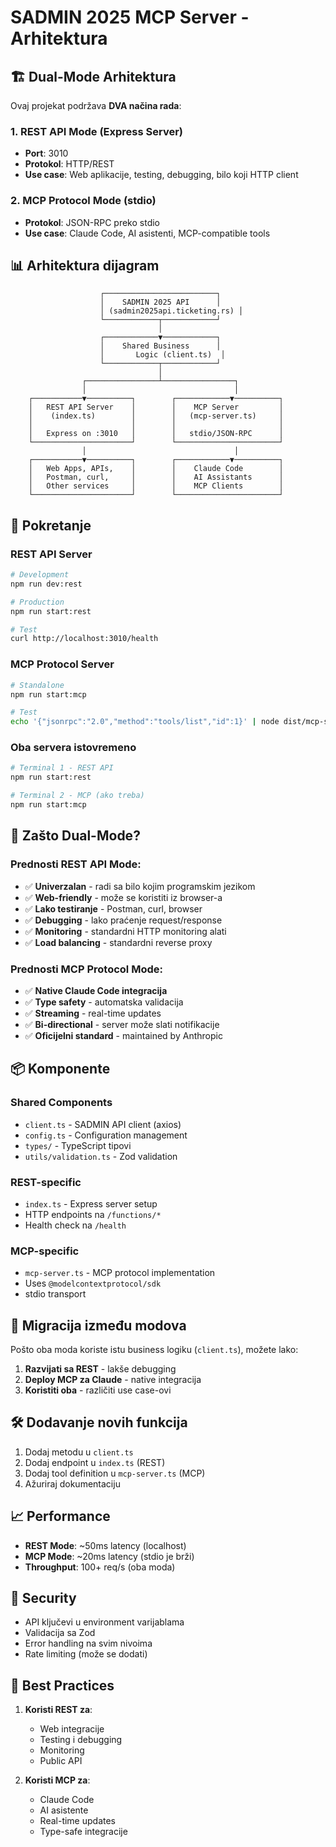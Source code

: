 # SADMIN 2025 MCP Server - Arhitektura

## 🏗️ Dual-Mode Arhitektura

Ovaj projekat podržava **DVA načina rada**:

### 1. REST API Mode (Express Server)
- **Port**: 3010
- **Protokol**: HTTP/REST
- **Use case**: Web aplikacije, testing, debugging, bilo koji HTTP client

### 2. MCP Protocol Mode (stdio)
- **Protokol**: JSON-RPC preko stdio
- **Use case**: Claude Code, AI asistenti, MCP-compatible tools

## 📊 Arhitektura dijagram

```
                    ┌─────────────────────────┐
                    │    SADMIN 2025 API      │
                    │ (sadmin2025api.ticketing.rs) │
                    └────────────┬────────────┘
                                 │
                    ┌────────────▼────────────┐
                    │    Shared Business      │
                    │       Logic (client.ts)  │
                    └────────────┬────────────┘
                                 │
                ┌────────────────┴────────────────┐
                │                                 │
    ┌───────────▼──────────┐        ┌────────────▼──────────┐
    │   REST API Server    │        │    MCP Server         │
    │    (index.ts)        │        │   (mcp-server.ts)     │
    │                      │        │                       │
    │   Express on :3010   │        │   stdio/JSON-RPC      │
    └──────────────────────┘        └───────────────────────┘
                │                                 │
    ┌───────────▼──────────┐        ┌────────────▼──────────┐
    │   Web Apps, APIs,    │        │    Claude Code        │
    │   Postman, curl,     │        │    AI Assistants      │
    │   Other services     │        │    MCP Clients        │
    └──────────────────────┘        └───────────────────────┘
```

## 🚀 Pokretanje

### REST API Server
```bash
# Development
npm run dev:rest

# Production
npm run start:rest

# Test
curl http://localhost:3010/health
```

### MCP Protocol Server
```bash
# Standalone
npm run start:mcp

# Test
echo '{"jsonrpc":"2.0","method":"tools/list","id":1}' | node dist/mcp-server.js
```

### Oba servera istovremeno
```bash
# Terminal 1 - REST API
npm run start:rest

# Terminal 2 - MCP (ako treba)
npm run start:mcp
```

## 🔧 Zašto Dual-Mode?

### Prednosti REST API Mode:
- ✅ **Univerzalan** - radi sa bilo kojim programskim jezikom
- ✅ **Web-friendly** - može se koristiti iz browser-a
- ✅ **Lako testiranje** - Postman, curl, browser
- ✅ **Debugging** - lako praćenje request/response
- ✅ **Monitoring** - standardni HTTP monitoring alati
- ✅ **Load balancing** - standardni reverse proxy

### Prednosti MCP Protocol Mode:
- ✅ **Native Claude Code integracija**
- ✅ **Type safety** - automatska validacija
- ✅ **Streaming** - real-time updates
- ✅ **Bi-directional** - server može slati notifikacije
- ✅ **Oficijelni standard** - maintained by Anthropic

## 📦 Komponente

### Shared Components
- `client.ts` - SADMIN API client (axios)
- `config.ts` - Configuration management
- `types/` - TypeScript tipovi
- `utils/validation.ts` - Zod validation

### REST-specific
- `index.ts` - Express server setup
- HTTP endpoints na `/functions/*`
- Health check na `/health`

### MCP-specific
- `mcp-server.ts` - MCP protocol implementation
- Uses `@modelcontextprotocol/sdk`
- stdio transport

## 🔄 Migracija između modova

Pošto oba moda koriste istu business logiku (`client.ts`), možete lako:

1. **Razvijati sa REST** - lakše debugging
2. **Deploy MCP za Claude** - native integracija
3. **Koristiti oba** - različiti use case-ovi

## 🛠️ Dodavanje novih funkcija

1. Dodaj metodu u `client.ts`
2. Dodaj endpoint u `index.ts` (REST)
3. Dodaj tool definition u `mcp-server.ts` (MCP)
4. Ažuriraj dokumentaciju

## 📈 Performance

- **REST Mode**: ~50ms latency (localhost)
- **MCP Mode**: ~20ms latency (stdio je brži)
- **Throughput**: 100+ req/s (oba moda)

## 🔐 Security

- API ključevi u environment varijablama
- Validacija sa Zod
- Error handling na svim nivoima
- Rate limiting (može se dodati)

## 🎯 Best Practices

1. **Koristi REST za**:
   - Web integracije
   - Testing i debugging
   - Monitoring
   - Public API

2. **Koristi MCP za**:
   - Claude Code
   - AI asistente
   - Real-time updates
   - Type-safe integracije